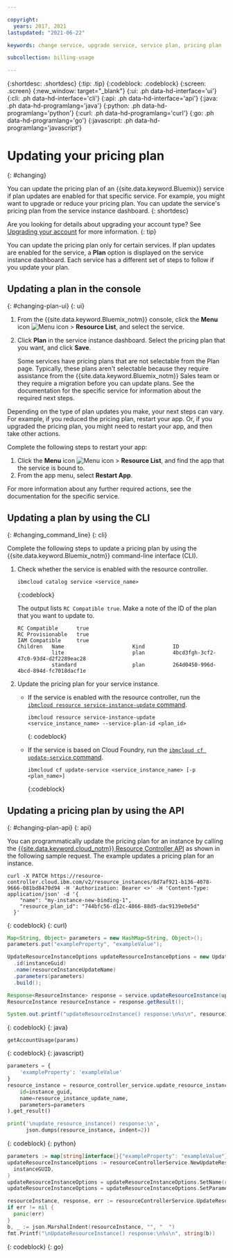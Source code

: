 ```yaml
---

copyright:
  years: 2017, 2021
lastupdated: "2021-06-22"

keywords: change service, upgrade service, service plan, pricing plan

subcollection: billing-usage

---
```


{:shortdesc: .shortdesc}
{:tip: .tip}
{:codeblock: .codeblock}
{:screen: .screen}
{:new_window: target="_blank"}
{:ui: .ph data-hd-interface='ui'}
{:cli: .ph data-hd-interface='cli'}
{:api: .ph data-hd-interface='api'}
{:java: .ph data-hd-programlang='java'}
{:python: .ph data-hd-programlang='python'}
{:curl: .ph data-hd-programlang='curl'}
{:go: .ph data-hd-programlang='go'}
{:javascript: .ph data-hd-programlang='javascript'}

# Updating your pricing plan
{: #changing}

You can update the pricing plan of an {{site.data.keyword.Bluemix}} service if plan updates are enabled for that specific service. For example, you might want to upgrade or reduce your pricing plan. You can update the service's pricing plan from the service instance dashboard.
{: shortdesc}

Are you looking for details about upgrading your account type? See [Upgrading your account](/docs/account?topic=account-upgrading-account) for more information.
{: tip}

You can update the pricing plan only for certain services. If plan updates are enabled for the service, a **Plan** option is displayed on the service instance dashboard. Each service has a different set of steps to follow if you update your plan.

## Updating a plan in the console 
{: #changing-plan-ui}
{: ui}

1. From the {{site.data.keyword.Bluemix_notm}} console, click the **Menu** icon ![Menu icon](../icons/icon_hamburger.svg "Menu") > **Resource List**, and select the service. 
1. Click **Plan** in the service instance dashboard. Select the pricing plan that you want, and click **Save**.

    Some services have pricing plans that are not selectable from the Plan page. Typically, these plans aren't selectable because they require assistance from the {{site.data.keyword.Bluemix_notm}} Sales team or they require a migration before you can update plans. See the documentation for the specific service for information about the required next steps.

Depending on the type of plan updates you make, your next steps can vary. For example, if you reduced the pricing plan, restart your app. Or, if you upgraded the pricing plan, you might need to restart your app, and then take other actions.
  
Complete the following steps to restart your app:

1. Click the **Menu** icon ![Menu icon](../icons/icon_hamburger.svg "Menu") > **Resource List**, and find the app that the service is bound to. 
1. From the app menu, select **Restart App**.

For more information about any further required actions, see the documentation for the specific service.

## Updating a plan by using the CLI
{: #changing_command_line}
{: cli}

Complete the following steps to update a pricing plan by using the {{site.data.keyword.Bluemix_notm}} command-line interface (CLI).

1. Check whether the service is enabled with the resource controller.

   ```
   ibmcloud catalog service <service_name>
   ```
   {:codeblock}

   The output lists `RC Compatible true`. Make a note of the ID of the plan that you want to update to.

   ```
   RC Compatible      true
   RC Provisionable   true
   IAM Compatible     true
   Children   Name                      Kind         ID
              lite                      plan         4bcd3fgh-3cf2-47c0-93d4-d2f2289eac28
              standard                  plan         264d0450-996d-4bcd-894d-fc7018dacf1e
    ```

1. Update the pricing plan for your service instance.

   - If the service is enabled with the resource controller, run the [`ibmcloud resource service-instance-update` command](/docs/cli?topic=cli-ibmcloud_commands_resource#ibmcloud_resource_service_instance_update).

     ```
     ibmcloud resource service-instance-update <service_instance_name> --service-plan-id <plan_id>
     ```
     {: codeblock}

   - If the service is based on Cloud Foundry, run the [`ibmcloud cf update-service` command](/docs/cli?topic=cli-ibmcloud_commands_services#ibmcloud_service_update).

     ```
     ibmcloud cf update-service <service_instance_name> [-p <plan_name>]
     ```
     {:codeblock}

## Updating a pricing plan by using the API
{: #changing-plan-api}
{: api}

You can programmatically update the pricing plan for an instance by calling the [{{site.data.keyword.cloud_notm}} Resource Controller API](/apidocs/resource-controller/resource-controller#update-resource-instance) as shown in the following sample request. The example updates a pricing plan for an instance. 

```
curl -X PATCH https://resource-controller.cloud.ibm.com/v2/resource_instances/8d7af921-b136-4078-9666-081bd8470d94 -H 'Authorization: Bearer <>' -H 'Content-Type: application/json' -d '{
    "name": "my-instance-new-binding-1",
    "resource_plan_id": "744bfc56-d12c-4866-88d5-dac9139e0e5d"
  }'
```
{: codeblock}
{: curl}

```java
Map<String, Object> parameters = new HashMap<String, Object>();
parameters.put("exampleProperty", "exampleValue");

UpdateResourceInstanceOptions updateResourceInstanceOptions = new UpdateResourceInstanceOptions.Builder()
  .id(instanceGuid)
  .name(resourceInstanceUpdateName)
  .parameters(parameters)
  .build();

Response<ResourceInstance> response = service.updateResourceInstance(updateResourceInstanceOptions).execute();
ResourceInstance resourceInstance = response.getResult();

System.out.printf("updateResourceInstance() response:\n%s\n", resourceInstance.toString());
```
{: codeblock}
{: java}

```
getAccountUsage(params)
```
{: codeblock}
{: javascript}

```python
parameters = {
    'exampleProperty': 'exampleValue'
}
resource_instance = resource_controller_service.update_resource_instance(
    id=instance_guid,
    name=resource_instance_update_name,
    parameters=parameters
).get_result()

print('\nupdate_resource_instance() response:\n',
      json.dumps(resource_instance, indent=2))
```
{: codeblock}
{: python}

```go
parameters := map[string]interface{}{"exampleProperty": "exampleValue"}
updateResourceInstanceOptions := resourceControllerService.NewUpdateResourceInstanceOptions(
  instanceGUID,
)
updateResourceInstanceOptions = updateResourceInstanceOptions.SetName(resourceInstanceUpdateName)
updateResourceInstanceOptions = updateResourceInstanceOptions.SetParameters(parameters)

resourceInstance, response, err := resourceControllerService.UpdateResourceInstance(updateResourceInstanceOptions)
if err != nil {
  panic(err)
}
b, _ := json.MarshalIndent(resourceInstance, "", "  ")
fmt.Printf("\nUpdateResourceInstance() response:\n%s\n", string(b))
```
{: codeblock}
{: go}



